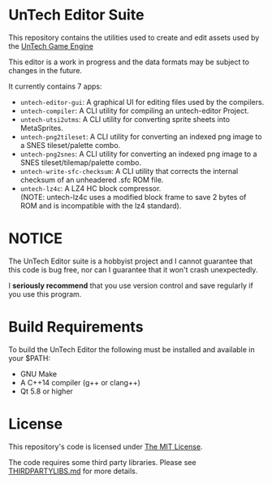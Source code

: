 UnTech Editor Suite
===================

This repository contains the utilities used to create and edit assets
used by the
[UnTech Game Engine](https://github.com/undisbeliever/untech-engine)

This editor is a work in progress and the data formats may be subject to
changes in the future.

It currently contains 7 apps:

 * `untech-editor-gui`: A graphical UI for editing files used by the
    compilers.
 * `untech-compiler`: A CLI utility for compiling an untech-editor Project.
 * `untech-utsi2utms`: A CLI utility for converting sprite sheets into
   MetaSprites.
 * `untech-png2tileset`: A CLI utility for converting an indexed png
   image to a SNES tileset/palette combo.
 * `untech-png2snes`: A CLI utility for converting an indexed png image
   to a SNES tileset/tilemap/palette combo.
 * `untech-write-sfc-checksum`: A CLI utility that corrects the internal
   checksum of an unheadered .sfc ROM file.
 * `untech-lz4c`: A LZ4 HC block compressor.\
    (NOTE: untech-lz4c uses a modified block frame to save 2 bytes of
    ROM and is incompatible with the lz4 standard).


NOTICE
======

The UnTech Editor suite is a hobbyist project and I cannot guarantee
that this code is bug free, nor can I guarantee that it won't crash
unexpectedly.

I **seriously recommend** that you use version control and save
regularly if you use this program.


Build Requirements
==================

To build the UnTech Editor the following must be installed and available
in your $PATH:

 * GNU Make
 * A C++14 compiler (g++ or clang++)
 * Qt 5.8 or higher


License
=======
This repository's code is licensed under [The MIT License](LICENSE).

The code requires some third party libraries. Please see
[THIRDPARTYLIBS.md](THIRDPARTYLIBS.md) for more details.


